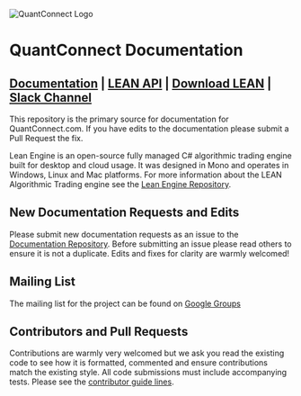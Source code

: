 ![QuantConnect Logo](https://cdn.quantconnect.com/web/i/logo-small.png)
# QuantConnect Documentation

[Documentation][1] | [LEAN API][2] | [Download LEAN][3] | [Slack Channel][8]
----------

This repository is the primary source for documentation for QuantConnect.com. If you have edits to the documentation please submit a Pull Request the fix. 

Lean Engine is an open-source fully managed C# algorithmic trading engine built for desktop and cloud usage. It was designed in Mono and operates in Windows, Linux and Mac platforms. For more information about the LEAN Algorithmic Trading engine see the [Lean Engine Repository][4].


## New Documentation Requests and Edits ##

Please submit new documentation requests as an issue to the [Documentation Repository][5]. Before submitting an issue please read others to ensure it is not a duplicate. Edits and fixes for clarity are warmly welcomed! 

## Mailing List ##

The mailing list for the project can be found on [Google Groups][6]

## Contributors and Pull Requests ##

Contributions are warmly very welcomed but we ask you read the existing code to see how it is formatted, commented and ensure contributions match the existing style. All code submissions must include accompanying tests. Please see the [contributor guide lines][7].

[1]: https://www.quantconnect.com/docs "Documentation"
[2]: https://www.quantconnect.com/lean/docs "Lean Documentation"
[3]: https://github.com/QuantConnect/Lean/archive/master.zip
[4]: https://github.com/QuantConnect/Lean/archive/master.zip
[5]: https://github.com/QuantConnect/Documentation/issues
[6]: https://groups.google.com/forum/#!forum/lean-engine
[7]: https://github.com/QuantConnect/Lean/blob/master/CONTRIBUTING.md
[8]: https://www.quantconnect.com/slack
